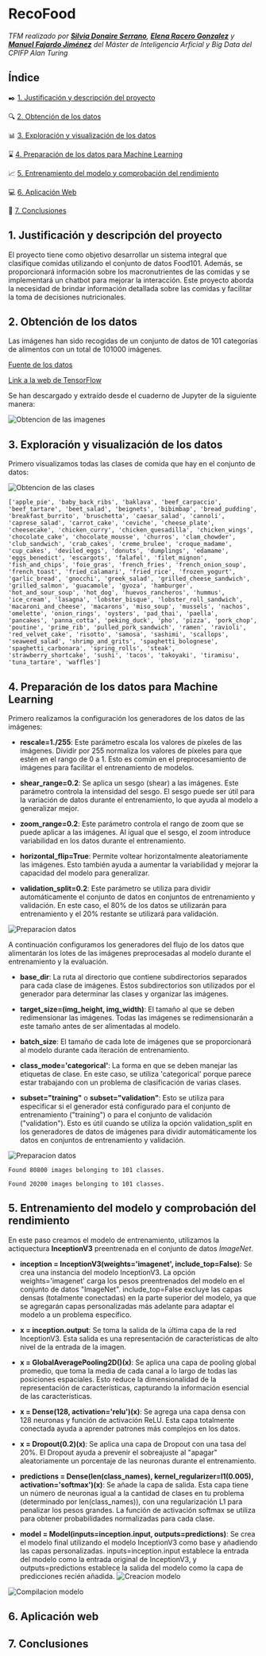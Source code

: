 # RecoFood

*TFM realizado por **[Silvia Donaire Serrano](https://github.com/SilviaDS00)**, **[Elena Racero Gonzalez](https://github.com/ElenaRacero3)** y **[Manuel Fajardo Jiménez](https://github.com/Manufajimez)** del Máster de Inteligencia Arficial y Big Data del CPIFP Alan Turing*


## Índice

 :black_nib: [1. Justificación y descripción del proyecto](#id1)
 
 :mag: [2. Obtención de los datos](#id2)
  
 :bar_chart: [3. Exploración y visualización de los datos](#id4)
 
 :hourglass: [4. Preparación de los datos para Machine Learning](#id5)
 
 :chart_with_upwards_trend: [5. Entrenamiento del modelo y comprobación del rendimiento](#id6)
 
 :computer: [6. Aplicación Web](#id7)
 
 :pencil: [7. Conclusiones](#id8)


## 1. Justificación y descripción del proyecto<a name="id1"></a>
El proyecto tiene como objetivo desarrollar un sistema integral que clasifique comidas utilizando el conjunto de datos Food101. Además, se proporcionará información sobre los macronutrientes de las comidas y se implementará un chatbot para mejorar la interacción. Este proyecto aborda la necesidad de brindar información detallada sobre las comidas y facilitar la toma de decisiones nutricionales.

## 2. Obtención de los datos<a name="id2"></a>
Las imágenes han sido recogidas de un conjunto de datos de 101 categorías de alimentos con un total de 101000 imágenes.

[Fuente de los datos](https://data.vision.ee.ethz.ch/cvl/datasets_extra/food-101/)

[Link a la web de TensorFlow](https://www.tensorflow.org/datasets/catalog/food101?hl=es-419)

Se han descargado y extraído desde el cuaderno de Jupyter de la siguiente manera:

![Obtencion de las imagenes](/Capturas_Codigo/Data_obtein.png)

## 3. Exploración y visualización de los datos<a name="id4"></a>

Primero visualizamos todas las clases de comida que hay en el conjunto de datos:

![Obtencion de las clases](/Capturas_Codigo/Classes.png)

```
['apple_pie', 'baby_back_ribs', 'baklava', 'beef_carpaccio', 'beef_tartare', 'beet_salad', 'beignets', 'bibimbap', 'bread_pudding', 'breakfast_burrito', 'bruschetta', 'caesar_salad', 'cannoli', 'caprese_salad', 'carrot_cake', 'ceviche', 'cheese_plate', 'cheesecake', 'chicken_curry', 'chicken_quesadilla', 'chicken_wings', 'chocolate_cake', 'chocolate_mousse', 'churros', 'clam_chowder', 'club_sandwich', 'crab_cakes', 'creme_brulee', 'croque_madame', 'cup_cakes', 'deviled_eggs', 'donuts', 'dumplings', 'edamame', 'eggs_benedict', 'escargots', 'falafel', 'filet_mignon', 'fish_and_chips', 'foie_gras', 'french_fries', 'french_onion_soup', 'french_toast', 'fried_calamari', 'fried_rice', 'frozen_yogurt', 'garlic_bread', 'gnocchi', 'greek_salad', 'grilled_cheese_sandwich', 'grilled_salmon', 'guacamole', 'gyoza', 'hamburger', 'hot_and_sour_soup', 'hot_dog', 'huevos_rancheros', 'hummus', 'ice_cream', 'lasagna', 'lobster_bisque', 'lobster_roll_sandwich', 'macaroni_and_cheese', 'macarons', 'miso_soup', 'mussels', 'nachos', 'omelette', 'onion_rings', 'oysters', 'pad_thai', 'paella', 'pancakes', 'panna_cotta', 'peking_duck', 'pho', 'pizza', 'pork_chop', 'poutine', 'prime_rib', 'pulled_pork_sandwich', 'ramen', 'ravioli', 'red_velvet_cake', 'risotto', 'samosa', 'sashimi', 'scallops', 'seaweed_salad', 'shrimp_and_grits', 'spaghetti_bolognese', 'spaghetti_carbonara', 'spring_rolls', 'steak', 'strawberry_shortcake', 'sushi', 'tacos', 'takoyaki', 'tiramisu', 'tuna_tartare', 'waffles']
```



## 4. Preparación de los datos para Machine Learning<a name="id5"></a>

Primero realizamos la configuración los generadores de los datos de las imágenes:

* **rescale=1./255**: Este parámetro escala los valores de píxeles de las imágenes. Dividir por 255 normaliza los valores de píxeles para que estén en el rango de 0 a 1. Esto es común en el preprocesamiento de imágenes para facilitar el entrenamiento de modelos.

* **shear_range=0.2**: Se aplica un sesgo (shear) a las imágenes. Este parámetro controla la intensidad del sesgo. El sesgo puede ser útil para la variación de datos durante el entrenamiento, lo que ayuda al modelo a generalizar mejor.

* **zoom_range=0.2**: Este parámetro controla el rango de zoom que se puede aplicar a las imágenes. Al igual que el sesgo, el zoom introduce variabilidad en los datos durante el entrenamiento.

* **horizontal_flip=True**: Permite voltear horizontalmente aleatoriamente las imágenes. Esto también ayuda a aumentar la variabilidad y mejorar la capacidad del modelo para generalizar.

* **validation_split=0.2**: Este parámetro se utiliza para dividir automáticamente el conjunto de datos en conjuntos de entrenamiento y validación. En este caso, el 80% de los datos se utilizarán para entrenamiento y el 20% restante se utilizará para validación.

![Preparacion datos](/Capturas_Codigo/Data_prepair1.png)

A continuación configuramos los generadores del flujo de los datos que alimentarán los lotes de las imágenes preprocesadas al modelo durante el entrenamiento y la evaluación.

* **base_dir**: La ruta al directorio que contiene subdirectorios separados para cada clase de imágenes. Estos subdirectorios son utilizados por el generador para determinar las clases y organizar las imágenes.

* **target_size=(img_height, img_width)**: El tamaño al que se deben redimensionar las imágenes. Todas las imágenes se redimensionarán a este tamaño antes de ser alimentadas al modelo.

* **batch_size**: El tamaño de cada lote de imágenes que se proporcionará al modelo durante cada iteración de entrenamiento.

* **class_mode='categorical'**: La forma en que se deben manejar las etiquetas de clase. En este caso, se utiliza 'categorical' porque parece estar trabajando con un problema de clasificación de varias clases.

* **subset="training"** o **subset="validation"**: Esto se utiliza para especificar si el generador está configurado para el conjunto de entrenamiento ("training") o para el conjunto de validación ("validation"). Esto es útil cuando se utiliza la opción validation_split en los generadores de datos de imágenes para dividir automáticamente los datos en conjuntos de entrenamiento y validación.

![Preparacion datos](/Capturas_Codigo/Data_prepair2.png)

```
Found 80800 images belonging to 101 classes.

Found 20200 images belonging to 101 classes.
```
## 5. Entrenamiento del modelo y comprobación del rendimiento<a name="id6"></a>

En este paso creamos el modelo de entrenamiento, utilizamos la actiquectura **InceptionV3** preentrenada en el conjunto de datos *ImageNet*.

* **inception = InceptionV3(weights='imagenet', include_top=False)**: Se crea una instancia del modelo InceptionV3. La opción weights='imagenet' carga los pesos preentrenados del modelo en el conjunto de datos "ImageNet". include_top=False excluye las capas densas (totalmente conectadas) en la parte superior del modelo, ya que se agregarán capas personalizadas más adelante para adaptar el modelo a un problema específico.

* **x = inception.output**: Se toma la salida de la última capa de la red InceptionV3. Esta salida es una representación de características de alto nivel de la entrada de la imagen.

* **x = GlobalAveragePooling2D()(x)**: Se aplica una capa de pooling global promedio, que toma la media de cada canal a lo largo de todas las posiciones espaciales. Esto reduce la dimensionalidad de la representación de características, capturando la información esencial de las características.

* **x = Dense(128, activation='relu')(x)**: Se agrega una capa densa con 128 neuronas y función de activación ReLU. Esta capa totalmente conectada ayuda a aprender patrones más complejos en los datos.

* **x = Dropout(0.2)(x)**: Se aplica una capa de Dropout con una tasa del 20%. El Dropout ayuda a prevenir el sobreajuste al "apagar" aleatoriamente un porcentaje de las neuronas durante el entrenamiento.

* **predictions = Dense(len(class_names), kernel_regularizer=l1(0.005), activation='softmax')(x)**: Se añade la capa de salida. Esta capa tiene un número de neuronas igual a la cantidad de clases en tu problema (determinado por len(class_names)), con una regularización L1 para penalizar los pesos grandes. La función de activación softmax se utiliza para obtener probabilidades normalizadas para cada clase.

* **model = Model(inputs=inception.input, outputs=predictions)**: Se crea el modelo final utilizando el modelo InceptionV3 como base y añadiendo las capas personalizadas. inputs=inception.input establece la entrada del modelo como la entrada original de InceptionV3, y outputs=predictions establece la salida del modelo como la capa de predicciones recién añadida.
![Creacion modelo](/Capturas_Codigo/Model_Creation.png)

![Compilacion modelo](/Capturas_Codigo/Model_Compilation.png)


## 6. Aplicación web<a name="id7"></a>

## 7. Conclusiones<a name="id8"></a>
